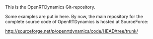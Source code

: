 This is the OpenRTDynamics Git-repository.

Some examples are put in here. By now, the main repository
for the complete source code of OpenRTDynamics is hosted at 
SourceForce: 

  http://sourceforge.net/p/openrtdynamics/code/HEAD/tree/trunk/


